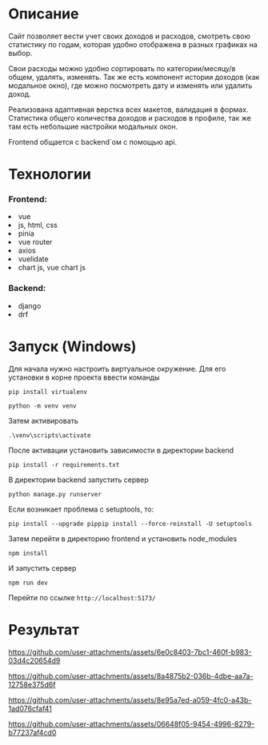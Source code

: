 # Описание 
<p>Сайт позволяет вести учет своих доходов и расходов, смотреть свою статистику по годам, которая удобно отображена в разных графиках на выбор.<p/> 
<p>Свои расходы можно удобно сортировать по категории/месяцу/в общем, удалять, изменять. Так же есть компонент истории доходов (как модальное окно), где можно посмотреть дату и изменять или удалить доход.<p/> 
<p>Реализована адаптивная верстка всех макетов, валидация в формах. Статистика общего количества доходов и расходов в профиле, так же там есть небольшие настройки модальных окон.<p/> 
<p>Frontend общается с backend`ом с помощью api.<p/>


# Технологии
<h3>Frontend:</h3>
<li>vue 
<li>js, html, css
<li>pinia
<li>vue router
<li>axios
<li>vuelidate
<li>chart js, vue chart js
  
<h3>Backend:</h3>
<li>django 
<li>drf

# Запуск (Windows)
Для начала нужно настроить виртуальное окружение. Для его установки в корне проекта ввести команды
```
pip install virtualenv
```
```
python -m venv venv
```
Затем активировать
```
.\venv\scripts\activate   
```
После активации установить зависимости в директории backend
```
pip install -r requirements.txt
```
В директории backend запустить сервер
```
python manage.py runserver
```
Если возникает проблема с setuptools, то:
```
pip install --upgrade pippip install --force-reinstall -U setuptools
```
Затем перейти в директорию frontend и установить node_modules
```
npm install
```
И запустить сервер
```
npm run dev
```
Перейти по ссылке `http://localhost:5173/`
# Результат

https://github.com/user-attachments/assets/6e0c8403-7bc1-460f-b983-03d4c20654d9

https://github.com/user-attachments/assets/8a4875b2-036b-4dbe-aa7a-12758e375d6f

https://github.com/user-attachments/assets/8e95a7ed-a059-4fc0-a43b-1ad076cfaf41

https://github.com/user-attachments/assets/06648f05-9454-4996-8279-b77237af4cd0

